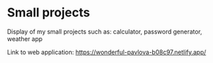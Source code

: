 # Small projects

Display of my small projects such as: calculator, password generator, weather app

Link to web application: https://wonderful-pavlova-b08c97.netlify.app/
